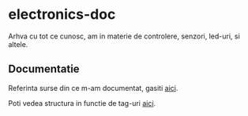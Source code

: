 # electronics-doc
Arhva cu tot ce cunosc, am in materie de controlere, senzori, led-uri, si altele.

## Documentatie
Referinta surse din ce m-am documentat, gasiti <a href="Referinte.md">aici</a>.

Poti vedea structura in functie de tag-uri <a href="Tags.md">aici</a>.